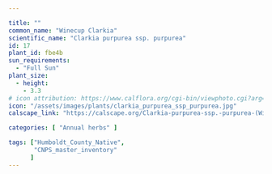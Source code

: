 ```yaml
---

title: ""
common_name: "Winecup Clarkia"
scientific_name: "Clarkia purpurea ssp. purpurea"
id: 17
plant_id: fbe4b 
sun_requirements:
  - "Full Sun"
plant_size:
  - height: 
    - 3.3
# icon attribution: https://www.calflora.org/cgi-bin/viewphoto.cgi?arg=/app/up/entry/59/17824.jpg 
icon: "/assets/images/plants/clarkia_purpurea_ssp_purpurea.jpg" 
calscape_link: "https://calscape.org/Clarkia-purpurea-ssp.-purpurea-(Winecup-Clarkia)"

categories: [ "Annual herbs" ]

tags: ["Humboldt_County_Native",
       "CNPS_master_inventory"
      ]
---
```



